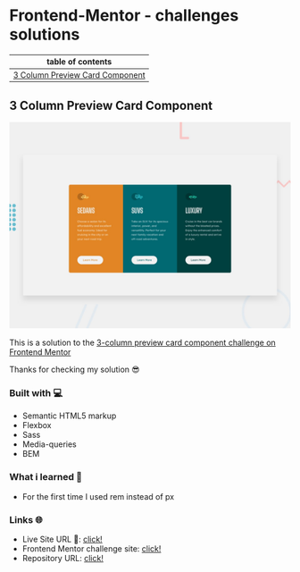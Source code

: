 # Frontend-Mentor - challenges solutions

| table of contents                                                   |
| --------------------------------------------------------------------|
| [3 Column Preview Card Component](#3-column-preview-card-component) |

## 3 Column Preview Card Component

![screenshot](./screens/3-column-preview-card-component.jpg)

This is a solution to the [3-column preview card component challenge on Frontend Mentor](https://www.frontendmentor.io/challenges/3column-preview-card-component-pH92eAR2-)

Thanks for checking my solution 😎

### Built with 💻

- Semantic HTML5 markup
- Flexbox
- Sass
- Media-queries
- BEM

### What i learned 📘

- For the first time I used rem instead of px

### Links 🌐

- Live Site URL 🔴: [click!](https://kacperkwinta.github.io/3-column-preview-card-component/)
- Frontend Mentor challenge site: [click!](https://www.frontendmentor.io/challenges/3column-preview-card-component-pH92eAR2-)
- Repository URL: [click!](https://github.com/kacperkwinta/3-column-preview-card-component)

